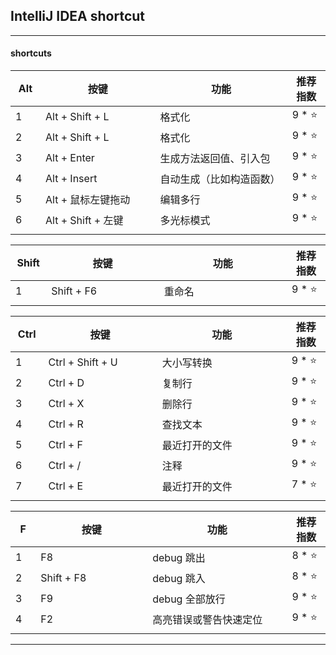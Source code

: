 ## IntelliJ IDEA shortcut

---

#### shortcuts

| Alt | 按键 | 功能 | 推荐指数 |
|---|---|---|---|
| 1 | Alt + Shift + L | 格式化 | 9 * ⭐ |
| 2 | Alt + Shift + L | 格式化 | 9 * ⭐ |
| 3 | Alt + Enter  | 生成方法返回值、引入包 | 9 * ⭐ |
| 4 | Alt + Insert | 自动生成（比如构造函数） | 9 * ⭐ |
| 5 | Alt + 鼠标左键拖动 | 编辑多行 | 9 * ⭐ |
| 6 | Alt + Shift + 左键 | 多光标模式 | 9 * ⭐ |
|<img width=50px/>|<img width=400px/>|<img width=500px/>|<img width=100px/>|

| Shift | 按键 | 功能 | 推荐指数 |
|---|---|---|---|
| 1 | Shift + F6 | 重命名 | 9 * ⭐ |
|<img width=50px/>|<img width=400px/>|<img width=500px/>|<img width=100px/>|

| Ctrl | 按键 | 功能 | 推荐指数 |
|---|---|---|---|
| 1 | Ctrl + Shift + U | 大小写转换 | 9 * ⭐ |
| 2 | Ctrl + D | 复制行 | 9 * ⭐ |
| 3 | Ctrl + X | 删除行 | 9 * ⭐ |
| 4 | Ctrl + R | 查找文本 | 9 * ⭐ |
| 5 | Ctrl + F | 最近打开的文件 | 9 * ⭐ |
| 6 | Ctrl + / | 注释 | 9 * ⭐ |
| 7 | Ctrl + E | 最近打开的文件 | 7 * ⭐ | 
|<img width=50px/>|<img width=400px/>|<img width=500px/>|<img width=100px/>|

| F | 按键 | 功能 | 推荐指数 |
|---|---|---|---|
| 1 | F8 | debug 跳出 | 8 * ⭐ |
| 2 | Shift + F8 | debug 跳入 | 8 * ⭐ |
| 3 | F9 | debug 全部放行 | 9 * ⭐ |
| 4 | F2 | 高亮错误或警告快速定位 | 9 * ⭐ |
|<img width=50px/>|<img width=400px/>|<img width=500px/>|<img width=100px/>|

---

